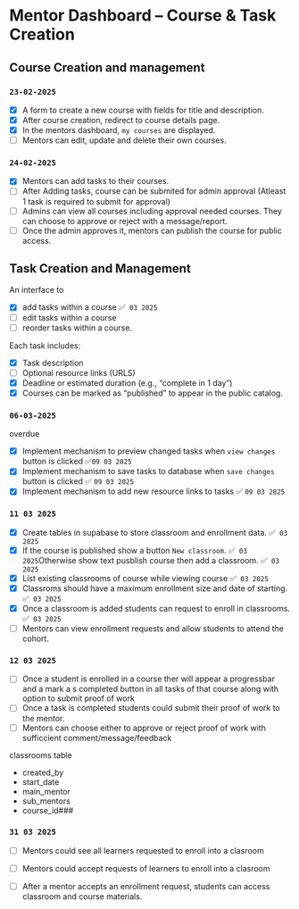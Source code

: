 # Mentor Dashboard – Course & Task Creation

## Course Creation and management

### `23-02-2025`

- [x] A form to create a new course with fields for title and description.
- [x] After course creation, redirect to course details page.
- [x] In the mentors dashboard, `my courses` are displayed.
- [ ] Mentors can edit, update and delete their own courses.

### `24-02-2025`

- [x] Mentors can add tasks to their courses.
- [ ] After Adding tasks, course can be submited for admin approval (Atleast 1 task is required to submit for approval)
- [ ] Admins can view all courses including approval needed courses. They can choose to approve or reject with a message/report.
- [ ] Once the admin approves it, mentors can publish the course for public access.

## Task Creation and Management

An interface to

- [x] add tasks within a course ✅` 03 2025`
- [ ] edit tasks within a course
- [ ] reorder tasks within a course.

Each task includes:

- [x] Task description
- [ ] Optional resource links (URLS)
- [x] Deadline or estimated duration (e.g., “complete in 1 day”)
- [x] Courses can be marked as “published” to appear in the public catalog.

<!--  -->

### `06-03-2025`

overdue

- [x] Implement mechanism to preview changed tasks when `view changes` button is clicked ✅`09 03 2025`
- [x] Implement mechanism to save tasks to database when `save changes` button is clicked ✅ `09 03 2025`
- [x] Implement mechanism to add new resource links to tasks ✅ `09 03 2025`

### `11 03 2025`

- [x] Create tables in supabase to store classroom and enrollment data. ✅` 03 2025`
- [x] If the course is published show a button `New classroom`. ✅` 03 2025`Otherwise show text pusblish course then add a classroom. ✅` 03 2025`
- [x] List existing classrooms of course while viewing course ✅` 03 2025`
- [x] Classroms should have a maximum enrollment size and date of starting. ✅` 03 2025`
- [x] Once a classroom is added students can request to enroll in classrooms. ✅` 03 2025`
- [ ] Mentors can view enrollment requests and allow students to attend the cohort.

### `12 03 2025`

- [ ] Once a student is enrolled in a course ther will appear a progressbar and a mark a s completed button in all tasks of that course along with option to submit proof of work
- [ ] Once a task is completed students could submit their proof of work to the mentor.
- [ ] Mentors can choose either to approve or reject proof of work with sufficcient comment/message/feedback

classrooms table

- created_by
- start_date
- main_mentor
- sub_mentors
- course_id###

### `31 03 2025`

- [ ] Mentors could see all learners requested to enroll into a clasroom

- [ ] Mentors could accept requests of learners to enroll into a clasroom

- [ ] After a mentor accepts an enrollment request, students can access classroom and course materials.
